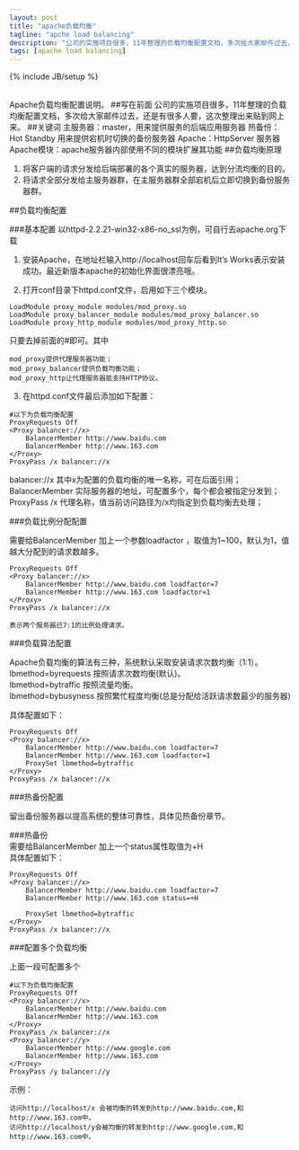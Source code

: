 ```yaml
---
layout: post
title: "apache负载均衡"
tagline: "apche load balancing"
description: "公司的实施项目很多，11年整理的负载均衡配置文档，多次给大家邮件过去，还是有很多人要，这次整理出来贴到网上来。"
tags: [apache load balancing]
---
```

{% include JB/setup %}

<br/>
Apache负载均衡配置说明。
##写在前面
  公司的实施项目很多，11年整理的负载均衡配置文档，多次给大家邮件过去，还是有很多人要，这次整理出来贴到网上来。  
##关键词
  主服务器：master，用来提供服务的后端应用服务器  
  热备份：Hot Standby 用来提供宕机时切换的备份服务器  
  Apache：HttpServer 服务器  
  Apache模块：apache服务器内部使用不同的模块扩展其功能  
##负载均衡原理  

  1. 将客户端的请求分发给后端部署的各个真实的服务器，达到分流均衡的目的。
  2. 将请求全部分发给主服务器群，在主服务器群全部宕机后立即切换到备份服务器群。  
  
##负载均衡配置

###基本配置
  以httpd-2.2.21-win32-x86-no_ssl为例，可自行去apache.org下载  
  1. 安装Apache，在地址栏输入http://localhost回车后看到It’s Works表示安装成功。最近新版本apache的初始化界面很漂亮哦。
  
  2. 打开conf目录下httpd.conf文件，启用如下三个模块。

	LoadModule proxy_module modules/mod_proxy.so
	LoadModule proxy_balancer_module modules/mod_proxy_balancer.so
	LoadModule proxy_http_module modules/mod_proxy_http.so  

  只要去掉前面的#即可。其中
  
	mod_proxy提供代理服务器功能；
	mod_proxy_balancer提供负载均衡功能；
	mod_proxy_http让代理服务器能支持HTTP协议。
	
  3. 在httpd.conf文件最后添加如下配置：
  
	#以下为负载均衡配置
	ProxyRequests Off  
	<Proxy balancer://x>  
		BalancerMember http://www.baidu.com
		BalancerMember http://www.163.com
	</Proxy>
	ProxyPass /x balancer://x
	
  balancer://x  其中x为配置的负载均衡的唯一名称，可在后面引用；  
  BalancerMember 实际服务器的地址，可配置多个，每个都会被指定分发到；  
  ProxyPass /x 代理名称，值当前访问路径为/x均指定到负载均衡去处理；  

###负载比例分配配置  
  
  需要给BalancerMember 加上一个参数loadfactor ，取值为1~100，默认为1，值越大分配到的请求数越多。
  
	ProxyRequests Off  
	<Proxy balancer://x>  
		BalancerMember http://www.baidu.com loadfactor=7 
		BalancerMember http://www.163.com loadfactor=1
	</Proxy>
	ProxyPass /x balancer://x  
	
	表示两个服务器已7:1的比例处理请求。

###负载算法配置  

  Apache负载均衡的算法有三种，系统默认采取安装请求次数均衡（1:1）。  
  lbmethod=byrequests 按照请求次数均衡(默认)。   
  lbmethod=bytraffic 按照流量均衡。  
  lbmethod=bybusyness 按照繁忙程度均衡(总是分配给活跃请求数最少的服务器)   
  
  具体配置如下：
  
	ProxyRequests Off  
	<Proxy balancer://x>  
		BalancerMember http://www.baidu.com loadfactor=7 
		BalancerMember http://www.163.com loadfactor=1
		ProxySet lbmethod=bytraffic
	</Proxy>
	ProxyPass /x balancer://x
	
###热备份配置  
  
  留出备份服务器以提高系统的整体可靠性，具体见热备份章节。
  
###热备份  
  需要给BalancerMember 加上一个status属性取值为+H  
  具体配置如下：
  
	ProxyRequests Off  
	<Proxy balancer://x>  
		BalancerMember http://www.baidu.com loadfactor=7 
		BalancerMember http://www.163.com status=+H
		
		ProxySet lbmethod=bytraffic
	</Proxy>
	ProxyPass /x balancer://x

###配置多个负载均衡    
  
  上面一段可配置多个
  
	#以下为负载均衡配置
	ProxyRequests Off  
	<Proxy balancer://x>  
		BalancerMember http://www.baidu.com
		BalancerMember http://www.163.com
	</Proxy>
	ProxyPass /x balancer://x
	<Proxy balancer://y>  
		BalancerMember http://www.google.com
		BalancerMember http://www.163.com
	</Proxy>
	ProxyPass /y balancer://y
	
	
  示例：
  
	访问http://localhost/x 会被均衡的转发到http://www.baidu.com,和http://www.163.com中。
	访问http://localhost/y会被均衡的转发到http://www.google.com,和http://www.163.com中。  